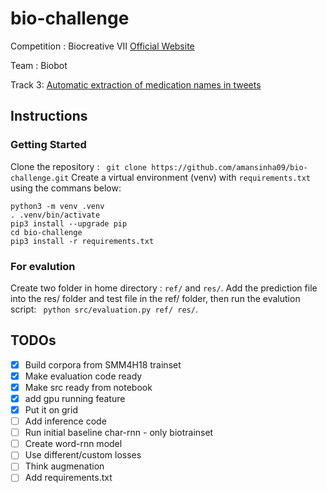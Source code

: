 # bio-challenge
Competition :  Biocreative VII [Official Website](https://biocreative.bioinformatics.udel.edu/tasks/biocreative-vii/)

Team : Biobot

Track 3: [Automatic extraction of medication names in tweets](https://biocreative.bioinformatics.udel.edu/tasks/biocreative-vii/track-3/)


## Instructions

### Getting Started 

Clone the repository : ``` git clone https://github.com/amansinha09/bio-challenge.git```
Create a virtual environment (venv) with ```requirements.txt``` using the commans below:

```
python3 -m venv .venv
. .venv/bin/activate
pip3 install --upgrade pip
cd bio-challenge
pip3 install -r requirements.txt

```

### For evalution

Create two folder in home directory : ```ref/``` and ```res/```. Add the prediction file into the res/ folder and test file in the ref/ folder, then run the evalution script: ``` python src/evaluation.py ref/ res/```.




## TODOs

- [x] Build corpora from SMM4H18 trainset
- [x] Make evaluation code ready
- [x] Make src ready from notebook
- [x] add gpu running feature
- [x] Put it on grid
- [ ] Add inference code
- [ ] Run initial baseline char-rnn - only biotrainset
- [ ] Create word-rnn model 
- [ ] Use different/custom losses
- [ ] Think augmenation
- [ ] Add requirements.txt
